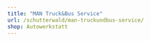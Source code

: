 ```yaml
---
title: "MAN Truck&Bus Service"
url: /schutterwald/man-truckundbus-service/
shop: Autowerkstatt
---
```

